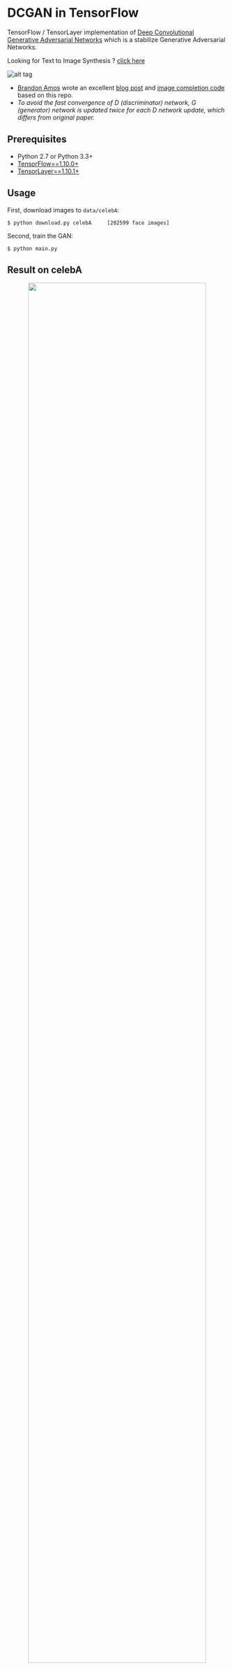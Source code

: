 # DCGAN in TensorFlow

TensorFlow / TensorLayer implementation of [Deep Convolutional Generative Adversarial Networks](http://arxiv.org/abs/1511.06434) which is a stabilize Generative Adversarial Networks.

Looking for Text to Image Synthesis ? [click here](https://github.com/zsdonghao/text-to-image)

![alt tag](img/DCGAN.png)

* [Brandon Amos](http://bamos.github.io/) wrote an excellent [blog post](http://bamos.github.io/2016/08/09/deep-completion/) and [image completion code](https://github.com/bamos/dcgan-completion.tensorflow) based on this repo.
* *To avoid the fast convergence of D (discriminator) network, G (generator) network is updated twice for each D network update, which differs from original paper.*


## Prerequisites

- Python 2.7 or Python 3.3+
- [TensorFlow==1.10.0+](https://www.tensorflow.org/)
- [TensorLayer==1.10.1+](https://github.com/tensorlayer/tensorlayer)


## Usage

First, download images to `data/celebA`:

    $ python download.py celebA		[202599 face images]

Second, train the GAN:

    $ python main.py

## Result on celebA


<a href="http://tensorlayer.readthedocs.io">
<div align="center">
	<img src="img/result.png" width="90%" height="90%"/>
</div>
</a>